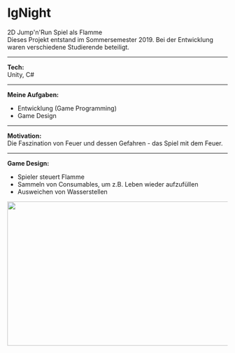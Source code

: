 # IgNight
2D Jump'n'Run Spiel als Flamme</br>
Dieses Projekt entstand im Sommersemester 2019. Bei der Entwicklung waren verschiedene Studierende beteiligt.</br>
_____________________________________
<b>Tech:</b></br>
Unity, C#
_____________________________________
<b>Meine Aufgaben:</b></br>
- Entwicklung (Game Programming)
- Game Design
_____________________________________
<b>Motivation:</b></br>
Die Faszination von Feuer und dessen Gefahren - das Spiel mit dem Feuer.
_____________________________________
<b>Game Design:</b></br>
- Spieler steuert Flamme
- Sammeln von Consumables, um z.B. Leben wieder aufzufüllen
- Ausweichen von Wasserstellen

<img src="/Screenshots/1.jpg" width="552" height="330"/>
